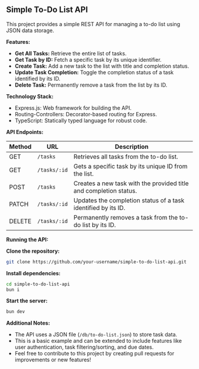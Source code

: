 ## Simple To-Do List API

This project provides a simple REST API for managing a to-do list using JSON data storage.

**Features:**

* **Get All Tasks:** Retrieve the entire list of tasks.
* **Get Task by ID:** Fetch a specific task by its unique identifier.
* **Create Task:** Add a new task to the list with title and completion status.
* **Update Task Completion:** Toggle the completion status of a task identified by its ID.
* **Delete Task:** Permanently remove a task from the list by its ID.

**Technology Stack:**

* Express.js: Web framework for building the API.
* Routing-Controllers: Decorator-based routing for Express.
* TypeScript: Statically typed language for robust code.

**API Endpoints:**

| Method | URL               | Description                                                  |
|---------|--------------------|--------------------------------------------------------------|
| GET     | `/tasks`           | Retrieves all tasks from the to-do list.                    |
| GET     | `/tasks/:id`       | Gets a specific task by its unique ID from the list.         |
| POST    | `/tasks`           | Creates a new task with the provided title and completion status. |
| PATCH   | `/tasks/:id`       | Updates the completion status of a task identified by its ID. |
| DELETE  | `/tasks/:id`       | Permanently removes a task from the to-do list by its ID.     |

**Running the API:**

**Clone the repository:**

```bash
git clone https://github.com/your-username/simple-to-do-list-api.git
```

**Install dependencies:**

```bash
cd simple-to-do-list-api
bun i
```

**Start the server:**

```bash
bun dev
```

**Additional Notes:**

* The API uses a JSON file (`/db/to-do-list.json`) to store task data.
* This is a basic example and can be extended to include features like user authentication, task filtering/sorting, and due dates.
* Feel free to contribute to this project by creating pull requests for improvements or new features!


